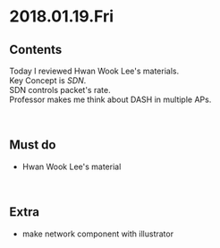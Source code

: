 # 2018.01.19.Fri<br>
## Contents<br>
Today I reviewed Hwan Wook Lee's materials.<br>
Key Concept is *SDN*.<br>
SDN controls packet's rate.<br>
Professor makes me think about DASH in multiple APs.<br>

<br>

## Must do<br>
- Hwan Wook Lee's material<br>

<br>

## Extra<br>
- make network component with illustrator<br>